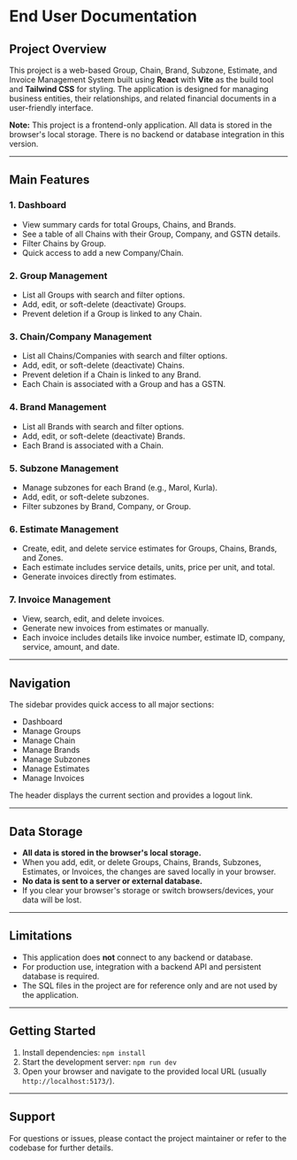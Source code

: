 # End User Documentation

## Project Overview
This project is a web-based Group, Chain, Brand, Subzone, Estimate, and Invoice Management System built using **React** with **Vite** as the build tool and **Tailwind CSS** for styling. The application is designed for managing business entities, their relationships, and related financial documents in a user-friendly interface.

**Note:** This project is a frontend-only application. All data is stored in the browser's local storage. There is no backend or database integration in this version.

---

## Main Features

### 1. Dashboard
- View summary cards for total Groups, Chains, and Brands.
- See a table of all Chains with their Group, Company, and GSTN details.
- Filter Chains by Group.
- Quick access to add a new Company/Chain.

### 2. Group Management
- List all Groups with search and filter options.
- Add, edit, or soft-delete (deactivate) Groups.
- Prevent deletion if a Group is linked to any Chain.

### 3. Chain/Company Management
- List all Chains/Companies with search and filter options.
- Add, edit, or soft-delete (deactivate) Chains.
- Prevent deletion if a Chain is linked to any Brand.
- Each Chain is associated with a Group and has a GSTN.

### 4. Brand Management
- List all Brands with search and filter options.
- Add, edit, or soft-delete (deactivate) Brands.
- Each Brand is associated with a Chain.

### 5. Subzone Management
- Manage subzones for each Brand (e.g., Marol, Kurla).
- Add, edit, or soft-delete subzones.
- Filter subzones by Brand, Company, or Group.

### 6. Estimate Management
- Create, edit, and delete service estimates for Groups, Chains, Brands, and Zones.
- Each estimate includes service details, units, price per unit, and total.
- Generate invoices directly from estimates.

### 7. Invoice Management
- View, search, edit, and delete invoices.
- Generate new invoices from estimates or manually.
- Each invoice includes details like invoice number, estimate ID, company, service, amount, and date.

---

## Navigation
The sidebar provides quick access to all major sections:
- Dashboard
- Manage Groups
- Manage Chain
- Manage Brands
- Manage Subzones
- Manage Estimates
- Manage Invoices

The header displays the current section and provides a logout link.

---

## Data Storage
- **All data is stored in the browser's local storage.**
- When you add, edit, or delete Groups, Chains, Brands, Subzones, Estimates, or Invoices, the changes are saved locally in your browser.
- **No data is sent to a server or external database.**
- If you clear your browser's storage or switch browsers/devices, your data will be lost.

---

## Limitations
- This application does **not** connect to any backend or database.
- For production use, integration with a backend API and persistent database is required.
- The SQL files in the project are for reference only and are not used by the application.

---

## Getting Started
1. Install dependencies: `npm install`
2. Start the development server: `npm run dev`
3. Open your browser and navigate to the provided local URL (usually `http://localhost:5173/`).

---

## Support
For questions or issues, please contact the project maintainer or refer to the codebase for further details. 